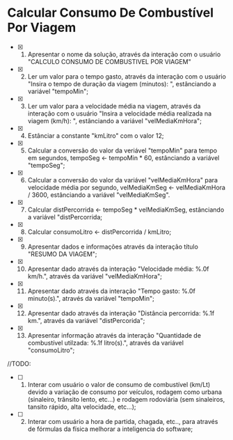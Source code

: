 # Calcular Consumo De Combustível Por Viagem

- [x] 1. Apresentar o nome da solução, através da interação com o usuário "CALCULO CONSUMO  DE COMBUSTIVEL POR VIAGEM"

- [x] 2. Ler um valor para o tempo gasto, através da interação com o usuário "Insira o tempo de duração da viagem (minutos): ", estânciando a variável "tempoMin";

- [x] 3. Ler um valor para a velocidade média na viagem, através da interação com o usuário "Insira a velocidade média realizada na viagem (km/h): ", estânciando a variável "velMediaKmHora";

- [x] 4. Estânciar a constante "kmLitro" com o valor 12;

- [x] 5. Calcular a conversão do valor da veriável "tempoMin" para tempo em segundos, tempoSeg <- tempoMin * 60, estânciando a variável "tempoSeg";

- [x] 6. Calcular a conversão do valor da variável "velMediaKmHora" para velocidade média por segundo, velMediaKmSeg <- velMediaKmHora / 3600, estânciando a variável "velMediaKmSeg".

- [x] 7. Calcular distPercorrida <- tempoSeg * velMediaKmSeg, estânciando a variável "distPercorrida;

- [x] 8. Calcular consumoLitro <- distPercorrida / kmLitro;

- [x] 9. Apresentar dados e informações através da interação título "RESUMO DA VIAGEM";

- [x] 10. Apresentar dado através da interação "Velocidade média: %.0f km/h.", através da variável "velMediaKmHora";

- [x] 11. Apresentar dado através da interação "Tempo gasto: %.0f minuto(s).", através da variável "tempoMin";

- [x] 12. Apresentar dado através da interação "Distância percorrida: %.1f km.", através da variável "distPercorida";

- [x] 13. Apresentar informação através da interação "Quantidade de combustível utilzada: %.1f litro(s).", através da variável "consumoLitro";


//TODO:
 - [ ] 1. Interar com usuário o valor de consumo de combustível (km/Lt) devido a variação de consumo por veículos, rodagem como urbana (sinaleiro, trânsito lento, etc...) e rodagem rodoviária (sem sinaleiros, tansito rápido, alta velocidade, etc...);

 - [ ] 2. Interar com usuário a hora de partida, chagada, etc.., para através de fórmulas da física melhorar a inteligencia do software;